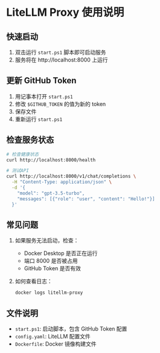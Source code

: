 # LiteLLM Proxy 使用说明

## 快速启动
1. 双击运行 `start.ps1` 脚本即可启动服务
2. 服务将在 http://localhost:8000 上运行

## 更新 GitHub Token
1. 用记事本打开 `start.ps1`
2. 修改 `$GITHUB_TOKEN` 的值为新的 token
3. 保存文件
4. 重新运行 `start.ps1`

## 检查服务状态
```bash
# 检查健康状态
curl http://localhost:8000/health

# 测试API
curl http://localhost:8000/v1/chat/completions \
  -H "Content-Type: application/json" \
  -d '{
    "model": "gpt-3.5-turbo",
    "messages": [{"role": "user", "content": "Hello!"}]
  }'
```

## 常见问题
1. 如果服务无法启动，检查：
   - Docker Desktop 是否正在运行
   - 端口 8000 是否被占用
   - GitHub Token 是否有效

2. 如何查看日志：
   ```bash
   docker logs litellm-proxy
   ```

## 文件说明
- `start.ps1`: 启动脚本，包含 GitHub Token 配置
- `config.yaml`: LiteLLM 配置文件
- `Dockerfile`: Docker 镜像构建文件

